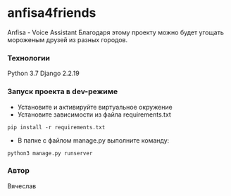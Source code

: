 # anfisa4friends
Anfisa - Voice Assistant
Благодаря этому проекту можно будет угощать мороженым друзей из разных городов.
### Технологии
Python 3.7
Django 2.2.19
### Запуск проекта в dev-режиме
- Установите и активируйте виртуальное окружение
- Установите зависимости из файла requirements.txt
```
pip install -r requirements.txt
``` 
- В папке с файлом manage.py выполните команду:
```
python3 manage.py runserver
```
### Автор
Вячеслав
